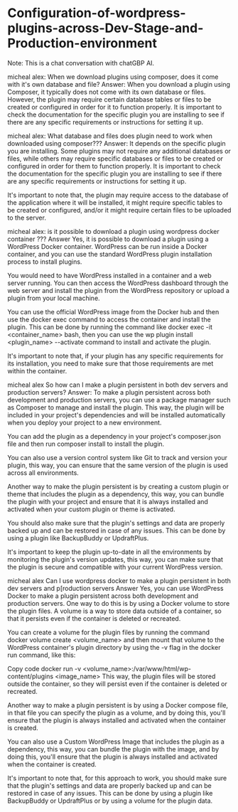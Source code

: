 # Configuration-of-wordpress-plugins-across-Dev-Stage-and-Production-environment
Note: This is a chat conversation with chatGBP AI.

micheal alex:
When we download plugins using composer, does it come with it's own database and file?
Answer:
When you download a plugin using Composer, it typically does not come with its own database or files. However, the plugin may require certain database tables or files to be created or configured in order for it to function properly. It is important to check the documentation for the specific plugin you are installing to see if there are any specific requirements or instructions for setting it up.




micheal alex:
What database and files does plugin need to work when downloaded using composer???
Answer:
It depends on the specific plugin you are installing. Some plugins may not require any additional databases or files, while others may require specific databases or files to be created or configured in order for them to function properly. It is important to check the documentation for the specific plugin you are installing to see if there are any specific requirements or instructions for setting it up.

It's important to note that, the plugin may require access to the database of the application where it will be installed, it might require specific tables to be created or configured, and/or it might require certain files to be uploaded to the server.




micheal alex:
is it possible to download a plugin using wordpress docker container ???
Answer
Yes, it is possible to download a plugin using a WordPress Docker container. WordPress can be run inside a Docker container, and you can use the standard WordPress plugin installation process to install plugins.

You would need to have WordPress installed in a container and a web server running. You can then access the WordPress dashboard through the web server and install the plugin from the WordPress repository or upload a plugin from your local machine.

You can use the official WordPress image from the Docker hub and then use the docker exec command to access the container and install the plugin. This can be done by running the command like docker exec -it <container_name> bash, then you can use the wp plugin install <plugin_name> --activate command to install and activate the plugin.

It's important to note that, if your plugin has any specific requirements for its installation, you need to make sure that those requirements are met within the container.




micheal alex
So how can I make a plugin persistent in both dev servers and production servers?
Answer:
To make a plugin persistent across both development and production servers, you can use a package manager such as Composer to manage and install the plugin. This way, the plugin will be included in your project's dependencies and will be installed automatically when you deploy your project to a new environment.

You can add the plugin as a dependency in your project's composer.json file and then run composer install to install the plugin.

You can also use a version control system like Git to track and version your plugin, this way, you can ensure that the same version of the plugin is used across all environments.

Another way to make the plugin persistent is by creating a custom plugin or theme that includes the plugin as a dependency, this way, you can bundle the plugin with your project and ensure that it is always installed and activated when your custom plugin or theme is activated.

You should also make sure that the plugin's settings and data are properly backed up and can be restored in case of any issues. This can be done by using a plugin like BackupBuddy or UpdraftPlus.

It's important to keep the plugin up-to-date in all the environments by monitoring the plugin's version updates, this way, you can make sure that the plugin is secure and compatible with your current WordPress version.




micheal alex
Can I use wordpress docker to make a plugin persistent in both dev servers and p[roduction servers
Answer
Yes, you can use WordPress Docker to make a plugin persistent across both development and production servers. One way to do this is by using a Docker volume to store the plugin files. A volume is a way to store data outside of a container, so that it persists even if the container is deleted or recreated.

You can create a volume for the plugin files by running the command docker volume create <volume_name> and then mount that volume to the WordPress container's plugin directory by using the -v flag in the docker run command, like this:

Copy code
docker run -v <volume_name>:/var/www/html/wp-content/plugins <image_name>
This way, the plugin files will be stored outside the container, so they will persist even if the container is deleted or recreated.

Another way to make a plugin persistent is by using a Docker compose file, in that file you can specify the plugin as a volume, and by doing this, you'll ensure that the plugin is always installed and activated when the container is created.

You can also use a Custom WordPress Image that includes the plugin as a dependency, this way, you can bundle the plugin with the image, and by doing this, you'll ensure that the plugin is always installed and activated when the container is created.

It's important to note that, for this approach to work, you should make sure that the plugin's settings and data are properly backed up and can be restored in case of any issues. This can be done by using a plugin like BackupBuddy or UpdraftPlus or by using a volume for the plugin data.




